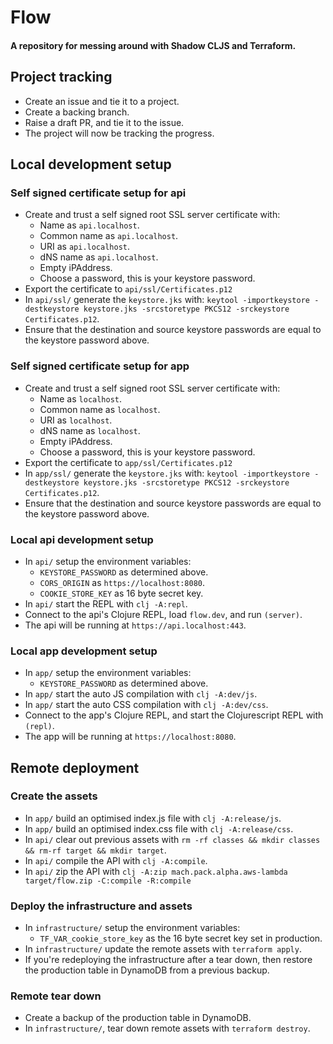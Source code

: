 # Flow

#### A repository for messing around with Shadow CLJS and Terraform.

## Project tracking
- Create an issue and tie it to a project.
- Create a backing branch.
- Raise a draft PR, and tie it to the issue.
- The project will now be tracking the progress.


## Local development setup

### Self signed certificate setup for api
- Create and trust a self signed root SSL server certificate with:
  - Name as `api.localhost`.
  - Common name as `api.localhost`.
  - URI as `api.localhost`.
  - dNS name as `api.localhost`.
  - Empty iPAddress.
  - Choose a password, this is your keystore password.
- Export the certificate to `api/ssl/Certificates.p12`
- In `api/ssl/` generate the `keystore.jks` with: 
  `keytool -importkeystore -destkeystore keystore.jks -srcstoretype PKCS12 -srckeystore Certificates.p12`.
- Ensure that the destination and source keystore passwords are equal to the keystore password above.

### Self signed certificate setup for app
- Create and trust a self signed root SSL server certificate with:
  - Name as `localhost`.
  - Common name as `localhost`.
  - URI as `localhost`.
  - dNS name as `localhost`.
  - Empty iPAddress.
  - Choose a password, this is your keystore password.
- Export the certificate to `app/ssl/Certificates.p12`
- In `app/ssl/` generate the `keystore.jks` with: 
  `keytool -importkeystore -destkeystore keystore.jks -srcstoretype PKCS12 -srckeystore Certificates.p12`.
- Ensure that the destination and source keystore passwords are equal to the keystore password above.

### Local api development setup
- In `api/` setup the environment variables:
  - `KEYSTORE_PASSWORD` as determined above.
  - `CORS_ORIGIN` as `https://localhost:8080`.
  - `COOKIE_STORE_KEY` as 16 byte secret key.
- In `api/` start the REPL with `clj -A:repl`.
- Connect to the api's Clojure REPL, load `flow.dev`, and run `(server)`.
- The api will be running at `https://api.localhost:443`.

### Local app development setup
- In `app/` setup the environment variables:
  - `KEYSTORE_PASSWORD` as determined above.
- In `app/` start the auto JS compilation with `clj -A:dev/js`.
- In `app/` start the auto CSS compilation with `clj -A:dev/css`.
- Connect to the app's Clojure REPL, and start the Clojurescript REPL with `(repl)`.
- The app will be running at `https://localhost:8080`.


## Remote deployment

### Create the assets
- In `app/` build an optimised index.js file with `clj -A:release/js`.
- In `app/` build an optimised index.css file with `clj -A:release/css`.
- In `api/` clear out previous assets with `rm -rf classes && mkdir classes && rm-rf target && mkdir target`.
- In `api/` compile the API with `clj -A:compile`.
- In `api/` zip the API with `clj -A:zip mach.pack.alpha.aws-lambda target/flow.zip -C:compile -R:compile`

### Deploy the infrastructure and assets
- In `infrastructure/` setup the environment variables:
  - `TF_VAR_cookie_store_key` as the 16 byte secret key set in production.
- In `infrastructure/` update the remote assets with `terraform apply`.
- If you're redeploying the infrastructure after a tear down, then restore the
  production table in DynamoDB from a previous backup.

### Remote tear down
- Create a backup of the production table in DynamoDB.
- In `infrastructure/`, tear down remote assets with `terraform destroy`.
